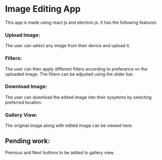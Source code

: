 
# Image Editing App


This app is made using react.js and electron.js. It has the following features:

### Upload Image:
The user can select any image from their device and upload it.


### Filters:
The user can then apply different filters according to preferance on the uploaded image. The filters can be adjusted using the slider bar.


### Download Image:
The user can download the edited image into their sysytems by selecting preferred location.


### Gallery View:
The original image along with edited image can be viewed here.



## Pending work:
Previous and Next buttons to be added to gallery view.


